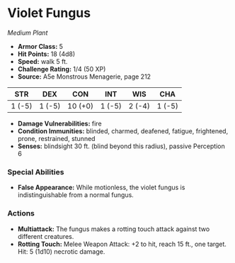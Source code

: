 # Violet Fungus

*Medium* *Plant*

- **Armor Class:** 5
- **Hit Points:** 18 (4d8)
- **Speed:** walk 5 ft.
- **Challenge Rating:** 1/4 (50 XP)
- **Source:** A5e Monstrous Menagerie, page 212

| STR | DEX | CON | INT | WIS | CHA |
| --- | --- | --- | --- | --- | --- |
| 1 (-5) | 1 (-5) | 10 (+0) | 1 (-5) | 2 (-4) | 1 (-5) |

- **Damage Vulnerabilities:** fire
- **Condition Immunities:** blinded, charmed, deafened, fatigue, frightened, prone, restrained, stunned
- **Senses:** blindsight 30 ft. (blind beyond this radius), passive Perception 6

### Special Abilities

- **False Appearance:** While motionless, the violet fungus is indistinguishable from a normal fungus.

### Actions

- **Multiattack:** The fungus makes a rotting touch attack against two different creatures.
- **Rotting Touch:** Melee Weapon Attack: +2 to hit, reach 15 ft., one target. Hit: 5 (1d10) necrotic damage.


